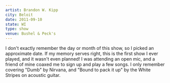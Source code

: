 ```yaml
---
artist: Brandon W. Kipp
city: Beloit
date: 2011-09-10
state: WI
type: show
venue: Bushel & Peck's
---
```

I don't exactly remember the day or month of this show, so I picked an approximate date. If my memory serves right, this is the first show I ever played, and it wasn't even planned! I was attending an open mic, and a friend of mine coaxed me to sign up and play a few songs. I only remember covering "Dumb" by Nirvana, and "Bound to pack it up" by the White Stripes on acoustic guitar.
